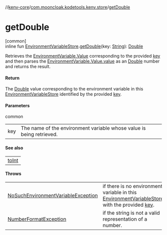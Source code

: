 //[kenv-core](../../index.md)/[com.mooncloak.kodetools.kenv.store](index.md)/[getDouble](get-double.md)

# getDouble

[common]\
inline fun [EnvironmentVariableStore](-environment-variable-store/index.md).[getDouble](get-double.md)(key: [String](https://kotlinlang.org/api/core/kotlin-stdlib/kotlin/-string/index.html)): [Double](https://kotlinlang.org/api/core/kotlin-stdlib/kotlin/-double/index.html)

Retrieves the [EnvironmentVariable.Value](../com.mooncloak.kodetools.kenv/-environment-variable/-value/index.md) corresponding to the provided [key](get-double.md) and then parses the [EnvironmentVariable.Value.value](https://kotlinlang.org/api/core/kotlin-stdlib/kotlin/-string/index.html) as an [Double](https://kotlinlang.org/api/core/kotlin-stdlib/kotlin/-double/index.html) number and returns the result.

#### Return

The [Double](https://kotlinlang.org/api/core/kotlin-stdlib/kotlin/-double/index.html) value corresponding to the environment variable in this [EnvironmentVariableStore](-environment-variable-store/index.md) identified by the provided [key](get-double.md).

#### Parameters

common

| | |
|---|---|
| key | The name of the environment variable whose value is being retrieved. |

#### See also

| |
|---|
| [toInt](https://kotlinlang.org/api/core/kotlin-stdlib/kotlin.text/index.html) |

#### Throws

| | |
|---|---|
| [NoSuchEnvironmentVariableException](../com.mooncloak.kodetools.kenv.exception/-no-such-environment-variable-exception/index.md) | if there is no environment variable in this [EnvironmentVariableStore](-environment-variable-store/index.md) with the provided [key](get-double.md). |
| [NumberFormatException](https://kotlinlang.org/api/core/kotlin-stdlib/kotlin/-number-format-exception/index.html) | if the string is not a valid representation of a number. |
